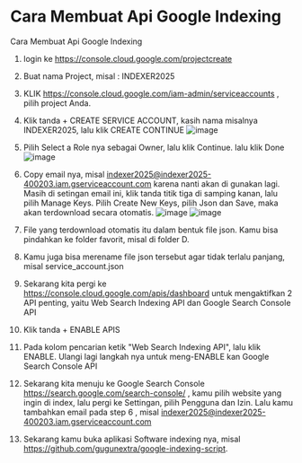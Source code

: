 # Cara Membuat Api Google Indexing
Cara Membuat Api Google Indexing

1. login ke https://console.cloud.google.com/projectcreate
2. Buat nama Project, misal : INDEXER2025
3. KLIK https://console.cloud.google.com/iam-admin/serviceaccounts , pilih project Anda.
4. Klik tanda + CREATE SERVICE ACCOUNT, kasih nama misalnya INDEXER2025, lalu klik CREATE CONTINUE ![image](https://github.com/gugunextra/cara-membuat-API-google-indexing/assets/73726019/6f21fbc8-3fe2-41e7-9b5e-ad164bfa5647)

5. Pilih Select a Role nya sebagai Owner, lalu klik Continue. lalu klik Done ![image](https://github.com/gugunextra/cara-membuat-API-google-indexing/assets/73726019/30b933ee-93b0-426e-adb6-3198f2d248fa)

6. Copy email nya, misal indexer2025@indexer2025-400203.iam.gserviceaccount.com karena nanti akan di gunakan lagi. Masih di setingan email ini, klik tanda titik tiga di samping kanan, lalu pilih Manage Keys. Pilih Create New Keys, pilih Json dan Save, maka akan terdownload secara otomatis. ![image](https://github.com/gugunextra/cara-membuat-API-google-indexing/assets/73726019/19037cb0-ae82-42e7-8b13-3076f8a17d87)
![image](https://github.com/gugunextra/cara-membuat-API-google-indexing/assets/73726019/f7fb1513-fbf3-4ddc-997c-00069f12a25e)

7. File yang terdownload otomatis itu dalam bentuk file json. Kamu bisa pindahkan ke folder favorit, misal di folder D.
8. Kamu juga bisa merename file json tersebut agar tidak terlalu panjang, misal service_account.json
9. Sekarang kita pergi ke https://console.cloud.google.com/apis/dashboard untuk mengaktifkan 2 API penting, yaitu Web Search Indexing API dan Google Search Console API
10. Klik tanda + ENABLE APIS
11. Pada kolom pencarian ketik "Web Search Indexing API", lalu klik ENABLE. Ulangi lagi langkah nya untuk meng-ENABLE kan Google Search Console API
12. Sekarang kita menuju ke Google Search Console https://search.google.com/search-console/ , kamu pilih website yang ingin di index, lalu pergi ke Settingan, pilih Pengguna dan Izin. Lalu kamu tambahkan email pada step 6 , misal indexer2025@indexer2025-400203.iam.gserviceaccount.com
13. Sekarang kamu buka aplikasi Software indexing nya, misal https://github.com/gugunextra/google-indexing-script.
